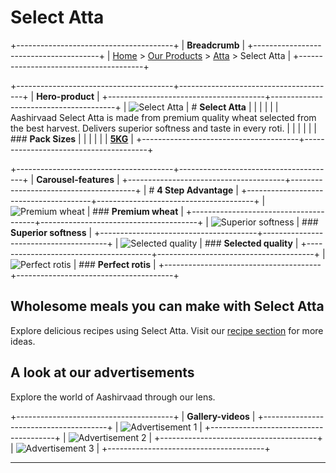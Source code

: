 # Select Atta

+---------------------------------------+
| **Breadcrumb**                        |
+---------------------------------------+
| [Home](/) > [Our Products](/our-products) > [Atta](/our-products/atta) > Select Atta |
+---------------------------------------+

+---------------------------------------+---------------------------------------+
| **Hero-product**                                                          |
+---------------------------------------+---------------------------------------+
| ![Select Atta][image56]   | # **Select Atta**                    |
|                                       |                                       |
|                                       | Aashirvaad Select Atta is made from premium quality wheat selected from the best harvest. Delivers superior softness and taste in every roti.                   |
|                                       |                                       |
|                                       | ### **Pack Sizes**                    |
|                                       |                                       |
|                                       | **[5KG](#)**                        |
+---------------------------------------+---------------------------------------+

+---------------------------------------+---------------------------------------+
| **Carousel-features**                                                     |
+---------------------------------------+---------------------------------------+
| # **4 Step Advantage**                                                    |
+---------------------------------------+---------------------------------------+
| ![Premium wheat][image57]         | ### **Premium wheat**                    |
+---------------------------------------+---------------------------------------+
| ![Superior softness][image58]         | ### **Superior softness**                    |
+---------------------------------------+---------------------------------------+
| ![Selected quality][image59]         | ### **Selected quality**                    |
+---------------------------------------+---------------------------------------+
| ![Perfect rotis][image60]         | ### **Perfect rotis**                    |
+---------------------------------------+---------------------------------------+

## Wholesome meals you can make with Select Atta

Explore delicious recipes using Select Atta. Visit our [recipe section](/recipe-listing.html) for more ideas.

## A look at our advertisements

Explore the world of Aashirvaad through our lens.

+---------------------------------------+
| **Gallery-videos**                    |
+---------------------------------------+
| ![Advertisement 1][image61] |
+---------------------------------------+
| ![Advertisement 2][image62] |
+---------------------------------------+
| ![Advertisement 3][image63] |
+---------------------------------------+

---

[image56]: https://aashirvaad.com/content/dam/itc-foods-brands/aashirvaad/products/select-atta-packshot.png
[image57]: https://aashirvaad.com/content/dam/itc-foods-brands/aashirvaad/product-details/select-atta-feature-1.png
[image58]: https://aashirvaad.com/content/dam/itc-foods-brands/aashirvaad/product-details/select-atta-feature-2.png
[image59]: https://aashirvaad.com/content/dam/itc-foods-brands/aashirvaad/product-details/select-atta-feature-3.png
[image60]: https://aashirvaad.com/content/dam/itc-foods-brands/aashirvaad/product-details/select-atta-feature-4.png
[image61]: https://aashirvaad.com/content/dam/itc-foods-brands/aashirvaad/videos/select-atta-video-thumb-1.jpg
[image62]: https://aashirvaad.com/content/dam/itc-foods-brands/aashirvaad/videos/select-atta-video-thumb-2.jpg
[image63]: https://aashirvaad.com/content/dam/itc-foods-brands/aashirvaad/videos/select-atta-video-thumb-3.jpg
